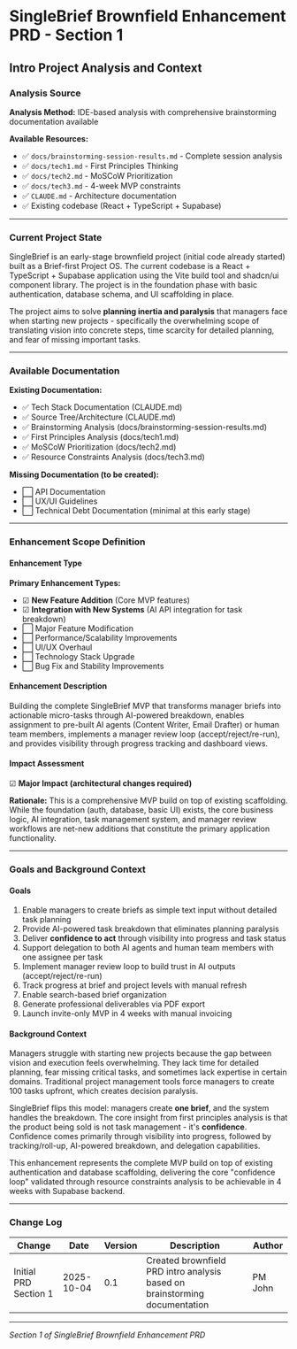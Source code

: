 # SingleBrief Brownfield Enhancement PRD - Section 1

## Intro Project Analysis and Context

### Analysis Source

**Analysis Method:** IDE-based analysis with comprehensive brainstorming documentation available

**Available Resources:**
- ✅ `docs/brainstorming-session-results.md` - Complete session analysis
- ✅ `docs/tech1.md` - First Principles Thinking
- ✅ `docs/tech2.md` - MoSCoW Prioritization
- ✅ `docs/tech3.md` - 4-week MVP constraints
- ✅ `CLAUDE.md` - Architecture documentation
- ✅ Existing codebase (React + TypeScript + Supabase)

---

### Current Project State

SingleBrief is an early-stage brownfield project (initial code already started) built as a Brief-first Project OS. The current codebase is a React + TypeScript + Supabase application using the Vite build tool and shadcn/ui component library. The project is in the foundation phase with basic authentication, database schema, and UI scaffolding in place.

The project aims to solve **planning inertia and paralysis** that managers face when starting new projects - specifically the overwhelming scope of translating vision into concrete steps, time scarcity for detailed planning, and fear of missing important tasks.

---

### Available Documentation

**Existing Documentation:**
- ✅ Tech Stack Documentation (CLAUDE.md)
- ✅ Source Tree/Architecture (CLAUDE.md)
- ✅ Brainstorming Analysis (docs/brainstorming-session-results.md)
- ✅ First Principles Analysis (docs/tech1.md)
- ✅ MoSCoW Prioritization (docs/tech2.md)
- ✅ Resource Constraints Analysis (docs/tech3.md)

**Missing Documentation (to be created):**
- ⬜ API Documentation
- ⬜ UX/UI Guidelines
- ⬜ Technical Debt Documentation (minimal at this early stage)

---

### Enhancement Scope Definition

#### Enhancement Type

**Primary Enhancement Types:**
- ☑ **New Feature Addition** (Core MVP features)
- ☑ **Integration with New Systems** (AI API integration for task breakdown)
- ⬜ Major Feature Modification
- ⬜ Performance/Scalability Improvements
- ⬜ UI/UX Overhaul
- ⬜ Technology Stack Upgrade
- ⬜ Bug Fix and Stability Improvements

#### Enhancement Description

Building the complete SingleBrief MVP that transforms manager briefs into actionable micro-tasks through AI-powered breakdown, enables assignment to pre-built AI agents (Content Writer, Email Drafter) or human team members, implements a manager review loop (accept/reject/re-run), and provides visibility through progress tracking and dashboard views.

#### Impact Assessment

☑ **Major Impact (architectural changes required)**

**Rationale:**
This is a comprehensive MVP build on top of existing scaffolding. While the foundation (auth, database, basic UI) exists, the core business logic, AI integration, task management system, and manager review workflows are net-new additions that constitute the primary application functionality.

---

### Goals and Background Context

#### Goals

1. Enable managers to create briefs as simple text input without detailed task planning
2. Provide AI-powered task breakdown that eliminates planning paralysis
3. Deliver **confidence to act** through visibility into progress and task status
4. Support delegation to both AI agents and human team members with one assignee per task
5. Implement manager review loop to build trust in AI outputs (accept/reject/re-run)
6. Track progress at brief and project levels with manual refresh
7. Enable search-based brief organization
8. Generate professional deliverables via PDF export
9. Launch invite-only MVP in 4 weeks with manual invoicing

#### Background Context

Managers struggle with starting new projects because the gap between vision and execution feels overwhelming. They lack time for detailed planning, fear missing critical tasks, and sometimes lack expertise in certain domains. Traditional project management tools force managers to create 100 tasks upfront, which creates decision paralysis.

SingleBrief flips this model: managers create **one brief**, and the system handles the breakdown. The core insight from first principles analysis is that the product being sold is not task management - it's **confidence**. Confidence comes primarily through visibility into progress, followed by tracking/roll-up, AI-powered breakdown, and delegation capabilities.

This enhancement represents the complete MVP build on top of existing authentication and database scaffolding, delivering the core "confidence loop" validated through resource constraints analysis to be achievable in 4 weeks with Supabase backend.

---

### Change Log

| Change | Date | Version | Description | Author |
|--------|------|---------|-------------|--------|
| Initial PRD Section 1 | 2025-10-04 | 0.1 | Created brownfield PRD intro analysis based on brainstorming documentation | PM John |

---

*Section 1 of SingleBrief Brownfield Enhancement PRD*
